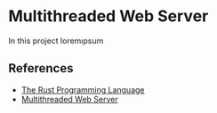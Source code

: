 # Multithreaded Web Server

In this project loremıpsum



## References
- [The Rust Programming Language](https://doc.rust-lang.org/book/title-page.html)
- [Multithreaded Web Server](https://doc.rust-lang.org/book/ch20-00-final-project-a-web-server.html)
